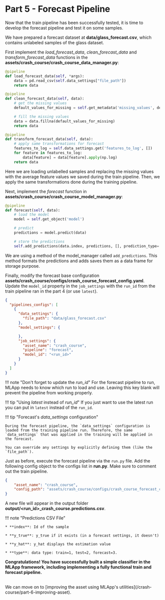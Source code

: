 # Part 5 - Forecast Pipeline

Now that the train pipeline has been successfully tested, it is time to develop the forecast pipeline and test it on some samples.

We have prepared a forecast dataset at **data/glass_forecast.csv**, which contains unlabeled samples of the glass dataset.

First implement the _load_forecast_data_, _clean_forecast_data_ and _transform_forecast_data_ functions in the **assets/crash_course/crash_course_data_manager.py**:

```python
@pipeline
def load_forecast_data(self, *args):
    data = pd.read_csv(self.data_settings["file_path"])
    return data

@pipeline
def clean_forecast_data(self, data):
    # get the missing values
    default_values_for_missing = self.get_metadata('missing_values', default_value={})

    # fill the missing values
    data = data.fillna(default_values_for_missing)
    return data

@pipeline
def transform_forecast_data(self, data):
    # apply same transformations for forecast
    features_to_log = self.data_settings.get('features_to_log', [])
    for feature in features_to_log:
        data[feature] = data[feature].apply(np.log)
    return data
```
Here we are loading unlabelled samples and replacing the missing values with the average feature values we saved during the train pipeline.
Then, we apply the same transformations done during the training pipeline.

Next, implement the _forecast_ function in **assets/crash_course/crash_course_model_manager.py**:

```python
@pipeline
def forecast(self, data):
    # load the model
    model = self.get_object('model')

    # predict
    predictions = model.predict(data)

    # store the predictions
    self.add_predictions(data.index, predictions, [], prediction_type='forecast')
```

We are using a method of the model_manager called `add_predictions`. This method formats the predictions and adds saves them as a data frame for storage purpose.

Finally, modify the forecast base configuration **assets/crash_course/configs/crash_course_forecast_config.yaml**. Update the `model_id` property in the `job_settings` with the `run_id` from the train pipeline ran in the part 4 (or use `latest`).

```json
{
  "pipelines_configs": [
    {
      "data_settings": {
        "file_path": "data/glass_forecast.csv"
      },
      "model_settings": {

      },
      "job_settings": {
        "asset_name": "crash_course",
        "pipeline": "forecast",
        "model_id": "<run_id>"
      }
    }
  ]
}
```

!!! note "Don't forget to update the _run_id_"
    For the forecast pipeline to run, MLApp needs to know which run to load and use. Leaving this key blank will prevent the pipeline from working properly.
    
!!! tip "Using _latest_ instead of _run_id_"
    If you just want to use the latest run you can put in `latest` instead of the `run_id`.

!!! tip "Forecast's _data_settings_ configuration"
    
    During the forecast pipeline, the `data_settings` configuration is loaded from the training pipeline run. Therefore, the same `data_settings` that was applied in the training will be applied in the forecast. 
    
    You can override any settings by explicitly defining them (like the `file_path`).

Just as before, execute the forecast pipeline via the `run.py` file. Add the following config object to the configs list in **run.py**. Make sure to comment out the train pipeline.

```json
{
    "asset_name": "crash_course",
    "config_path": "assets/crash_course/configs/crash_course_forecast_config.yaml"
}
```

A new file will appear in the output folder **output/<run\_id\>_crash_course.predictions.csv**. 

!!! note "Predictions CSV File"

    * **index**: Id of the sample
    
    * **y_true**: y_true if it exists (in a forecast settings, it doesn't)
    
    * **y_hat**: y_hat displays the estimation value
    
    * **type**: data type: train=1, test=2, forecast=3.

**Congratulations! You have successfully built a simple classifier in the MLApp framework, including implementing a fully functional train and forecast pipeline.**

<br/>
We can move on to [improving the asset using MLApp's utilities](/crash-course/part-6-improving-asset).
